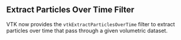 ## Extract Particles Over Time Filter

VTK now provides the `vtkExtractParticlesOverTime` filter to extract particles over time that pass through a given volumetric dataset.
